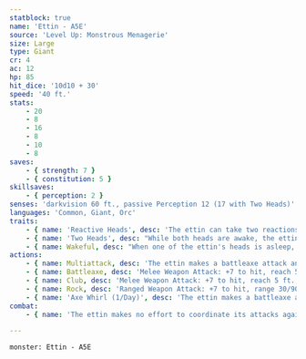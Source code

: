 ```yaml
---
statblock: true
name: 'Ettin - A5E'
source: 'Level Up: Monstrous Menagerie'
size: Large
type: Giant
cr: 4
ac: 12
hp: 85
hit_dice: '10d10 + 30'
speed: '40 ft.'
stats:
    - 20
    - 8
    - 16
    - 8
    - 10
    - 8
saves:
    - { strength: 7 }
    - { constitution: 5 }
skillsaves:
    - { perception: 2 }
senses: 'darkvision 60 ft., passive Perception 12 (17 with Two Heads)'
languages: 'Common, Giant, Orc'
traits:
    - { name: 'Reactive Heads', desc: 'The ettin can take two reactions each round, but not more than one per turn.' }
    - { name: 'Two Heads', desc: "While both heads are awake, the ettin has advantage on Perception checks and on saving throws against being blinded, charmed, deafened, frightened, stunned, and knocked unconscious, and it can't be flanked." }
    - { name: Wakeful, desc: "When one of the ettin's heads is asleep, the other is awake." }
actions:
    - { name: Multiattack, desc: 'The ettin makes a battleaxe attack and a club attack.' }
    - { name: Battleaxe, desc: 'Melee Weapon Attack: +7 to hit, reach 5 ft., one target. Hit: 14 (2d8 + 5) slashing damage.' }
    - { name: Club, desc: 'Melee Weapon Attack: +7 to hit, reach 5 ft., one target. Hit: 14 (2d8 + 5) bludgeoning damage. If the target is a creature and the ettin is bloodied, the target makes a DC 15 Strength check and is knocked prone on a failure.' }
    - { name: Rock, desc: 'Ranged Weapon Attack: +7 to hit, range 30/90 ft., one target. Hit: 21 (3d10 + 5) bludgeoning damage.' }
    - { name: 'Axe Whirl (1/Day)', desc: 'The ettin makes a battleaxe attack against each creature within 10 feet.' }
combat:
    - { name: 'The ettin makes no effort to coordinate its attacks against the same opponent', desc: 'The ettin uses Axe Whirl if it can target three or more creatures. Ettins rarely retreat.' }

---
```

```statblock
monster: Ettin - A5E
```

